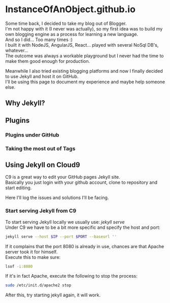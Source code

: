 # InstanceOfAnObject.github.io
Some time back, I decided to take my blog out of Blogger.  
I'm not happy with it (I never was actually), so my first idea was to build my own blogging engine as a process for learning a new language.  
And so I did... Too many times :)  
I built it with NodeJS, AngularJS, React... played with several NoSql DB's, whatever...  
The outcome was always a workable playground but I never had the time to make them good enough for production.

Meanwhile I also tried existing blogging platforms and now I finally decided to use Jekyll and host it on GitHub.  
I'll be using this page to document my experience and maybe help someone else.

## Why Jekyll?


## Plugins
### Plugins under GitHub
### Taking the most out of Tags

## Using Jekyll on Cloud9
C9 is a great way to edit your GitHub pages Jekyll site.  
Basically you just login with your github account, clone to repository and start editing.

Here I'll log the issues and solutions I'll be facing.

### Start serving Jekyll from C9
To start serving Jekyll locally we usually use: *jekyll serve*  
Under C9 we have to be a bit more specific and specify the host and port:
```bash
jekyll serve --host $IP --port $PORT --baseurl ''
```
If it complains that the port 8080 is already in use, chances are that Apache server took it for himself.  
Execute this to make sure:
```bash
lsof -i:8080
```
If it's in fact Apache, execute the following to stop the process:
```bash
sudo /etc/init.d/apache2 stop
```
After this, try starting jekyll again, it will work.